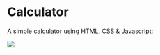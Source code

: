# Calculator
A simple calculator using HTML, CSS &amp; Javascript:

<img src="https://i.imgur.com/qBk94LI.png">
